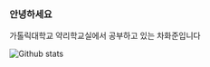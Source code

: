 ### 안녕하세요 


가톨릭대학교 약리학교실에서 공부하고 있는 차화준입니다


![Github stats](https://github-readme-stats.vercel.app/api?username=chahwajun)
<!--
**chahwajun/chahwajun** is a ✨ _special_ ✨ repository because its `README.md` (this file) appears on your GitHub profile.

Here are some ideas to get you started:

- 🔭 I’m currently working on ...
- 🌱 I’m currently learning ...
- 👯 I’m looking to collaborate on ...
- 🤔 I’m looking for help with ...
- 💬 Ask me about ...
- 📫 How to reach me: ...
- 😄 Pronouns: ...
- ⚡ Fun fact: ...
-->
